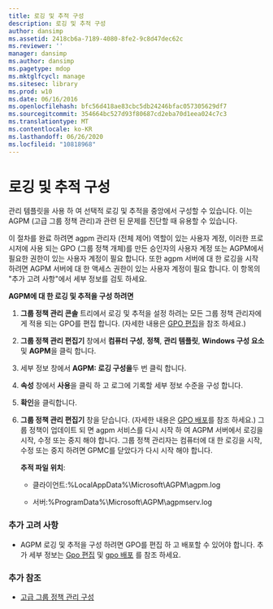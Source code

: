 ```yaml
---
title: 로깅 및 추적 구성
description: 로깅 및 추적 구성
author: dansimp
ms.assetid: 2418cb6a-7189-4080-8fe2-9c8d47dec62c
ms.reviewer: ''
manager: dansimp
ms.author: dansimp
ms.pagetype: mdop
ms.mktglfcycl: manage
ms.sitesec: library
ms.prod: w10
ms.date: 06/16/2016
ms.openlocfilehash: bfc56d418ae83cbc5db24246bfac057305629df7
ms.sourcegitcommit: 354664bc527d93f80687cd2eba70d1eea024c7c3
ms.translationtype: MT
ms.contentlocale: ko-KR
ms.lasthandoff: 06/26/2020
ms.locfileid: "10818968"
---
```

# 로깅 및 추적 구성


관리 템플릿을 사용 하 여 선택적 로깅 및 추적을 중앙에서 구성할 수 있습니다. 이는 AGPM (고급 그룹 정책 관리)과 관련 된 문제를 진단할 때 유용할 수 있습니다.

이 절차를 완료 하려면 agpm 관리자 (전체 제어) 역할이 있는 사용자 계정, 이러한 프로시저에 사용 되는 GPO (그룹 정책 개체)를 만든 승인자의 사용자 계정 또는 AGPM에서 필요한 권한이 있는 사용자 계정이 필요 합니다. 또한 agpm 서버에 대 한 로깅을 시작 하려면 AGPM 서버에 대 한 액세스 권한이 있는 사용자 계정이 필요 합니다. 이 항목의 "추가 고려 사항"에서 세부 정보를 검토 하세요.

**AGPM에 대 한 로깅 및 추적을 구성 하려면**

1.  **그룹 정책 관리 콘솔** 트리에서 로깅 및 추적을 설정 하려는 모든 그룹 정책 관리자에 게 적용 되는 GPO를 편집 합니다. (자세한 내용은 [GPO 편집](editing-a-gpo-agpm40.md)을 참조 하세요.)

2.  **그룹 정책 관리 편집기** 창에서 **컴퓨터 구성**, **정책**, **관리 템플릿**, **Windows 구성 요소**및 **AGPM**을 클릭 합니다.

3.  세부 정보 창에서 **AGPM: 로깅 구성을**두 번 클릭 합니다.

4.  **속성** 창에서 **사용**을 클릭 하 고 로그에 기록할 세부 정보 수준을 구성 합니다.

5.  **확인**을 클릭합니다.

6.  **그룹 정책 관리 편집기** 창을 닫습니다. (자세한 내용은 [GPO 배포](deploy-a-gpo-agpm40.md)를 참조 하세요.) 그룹 정책이 업데이트 되 면 agpm 서비스를 다시 시작 하 여 AGPM 서버에서 로깅을 시작, 수정 또는 중지 해야 합니다. 그룹 정책 관리자는 컴퓨터에 대 한 로깅을 시작, 수정 또는 중지 하려면 GPMC를 닫았다가 다시 시작 해야 합니다.

    **추적 파일 위치**:

    -   클라이언트:%LocalAppData%\\Microsoft\\AGPM\\agpm.log

    -   서버:%ProgramData%\\Microsoft\\AGPM\\agpmserv.log

### 추가 고려 사항

-   AGPM 로깅 및 추적을 구성 하려면 GPO를 편집 하 고 배포할 수 있어야 합니다. 추가 세부 정보는 [Gpo 편집](editing-a-gpo-agpm40.md) 및 [gpo 배포](deploy-a-gpo-agpm40.md) 를 참조 하세요.

### 추가 참조

-   [고급 그룹 정책 관리 구성](configuring-advanced-group-policy-management-agpm40.md)

 

 





